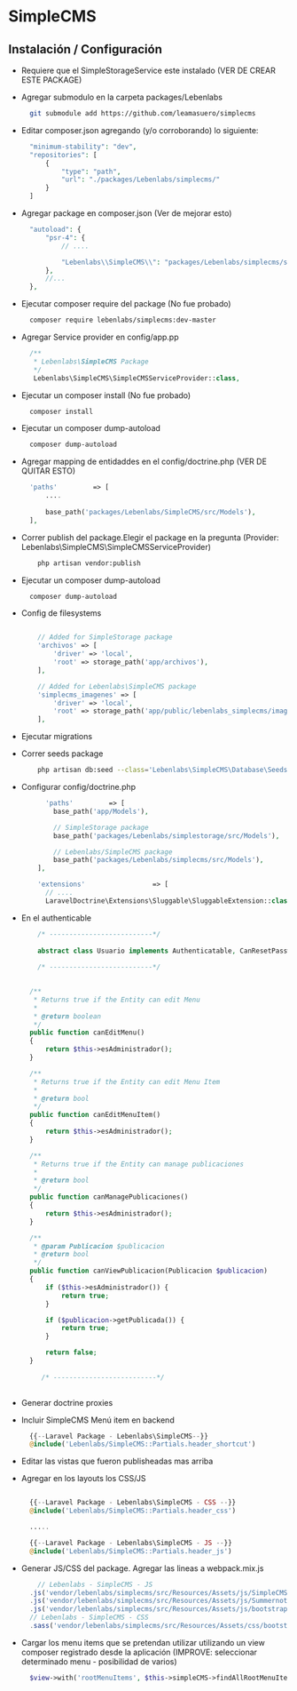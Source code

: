 # SimpleCMS

## Instalación / Configuración
* Requiere que el SimpleStorageService este instalado (VER DE CREAR ESTE PACKAGE)
* Agregar submodulo en la carpeta packages/Lebenlabs 
  ``` bash
    git submodule add https://github.com/leamasuero/simplecms  
  ``` 
* Editar composer.json agregando (y/o corroborando) lo siguiente:
  ``` php    
    "minimum-stability": "dev",
    "repositories": [
        {
            "type": "path",
            "url": "./packages/Lebenlabs/simplecms/"
        }
    ]
  ``` 
* Agregar package en composer.json (Ver de mejorar esto)
  ``` php    
    "autoload": {
        "psr-4": {
            // ....

            "Lebenlabs\\SimpleCMS\\": "packages/Lebenlabs/simplecms/src"
        },
        //...
    },
  ``` 
* Ejecutar composer require del package (No fue probado)
  ``` bash    
    composer require lebenlabs/simplecms:dev-master
  ``` 
* Agregar Service provider en config/app.pp
  ``` php   
    /**
     * Lebenlabs\SimpleCMS Package
     */
     Lebenlabs\SimpleCMS\SimpleCMSServiceProvider::class,
  ```         

* Ejecutar un composer install (No fue probado)
  ``` bash
    composer install
  ```       
* Ejecutar un composer dump-autoload
  ``` bash
    composer dump-autoload
  ```     
* Agregar mapping de entidaddes en el config/doctrine.php (VER DE QUITAR ESTO)
  ``` php
    'paths'         => [
        ....
    
        base_path('packages/Lebenlabs/SimpleCMS/src/Models'),
    ],
  ``` 
* Correr publish del package.Elegir el package en la pregunta (Provider: Lebenlabs\SimpleCMS\SimpleCMSServiceProvider)
  ``` bash
      php artisan vendor:publish
  ``` 
* Ejecutar un composer dump-autoload
  ``` bash
    composer dump-autoload
  ```         
* Config de filesystems
  ``` php  

      // Added for SimpleStorage package
      'archivos' => [
          'driver' => 'local',
          'root' => storage_path('app/archivos'),
      ],
  
      // Added for Lebenlabs\SimpleCMS package
      'simplecms_imagenes' => [
          'driver' => 'local',
          'root' => storage_path('app/public/lebenlabs_simplecms/imagenes/publicaciones'),
      ],
  ```   
* Ejecutar migrations
* Correr seeds package  
  ``` bash
      php artisan db:seed --class='Lebenlabs\SimpleCMS\Database\Seeds\PackageDatabaseSeeder'
  ``` 
* Configurar config/doctrine.php
  ``` php
        'paths'         => [
          base_path('app/Models'),

          // SimpleStorage package
          base_path('packages/Lebenlabs/simplestorage/src/Models'),

          // Lebenlabs/SimpleCMS package
          base_path('packages/Lebenlabs/simplecms/src/Models'),
      ],  
  
      'extensions'                 => [
        // ....
        LaravelDoctrine\Extensions\Sluggable\SluggableExtension::class,
  
  ``` 
* En el authenticable
  ``` php
      /* --------------------------*/
      
      abstract class Usuario implements Authenticatable, CanResetPassword, CanEditMenu, CanEditMenuItem, CanManagePublicaciones, CanViewPublicacion
      
      /* --------------------------*/
      

    /**
     * Returns true if the Entity can edit Menu
     *
     * @return boolean
     */
    public function canEditMenu()
    {
        return $this->esAdministrador();
    }

    /**
     * Returns true if the Entity can edit Menu Item
     *
     * @return bool
     */
    public function canEditMenuItem()
    {
        return $this->esAdministrador();
    }

    /**
     * Returns true if the Entity can manage publicaciones
     *
     * @return bool
     */
    public function canManagePublicaciones()
    {
        return $this->esAdministrador();
    }

    /**
     * @param Publicacion $publicacion
     * @return bool
     */
    public function canViewPublicacion(Publicacion $publicacion)
    {
        if ($this->esAdministrador()) {
            return true;
        }

        if ($publicacion->getPublicada()) {
            return true;
        }

        return false;
    }
    
       /* --------------------------*/      
      
  ``` 
  

* Generar doctrine proxies
* Incluir SimpleCMS Menú item en backend
  ``` php
    {{--Laravel Package - Lebenlabs\SimpleCMS--}}
    @include('Lebenlabs/SimpleCMS::Partials.header_shortcut')
  ```
* Editar las vistas que fueron publisheadas mas arriba 
* Agregar en los layouts los CSS/JS 
  ``` php

    {{--Laravel Package - Lebenlabs\SimpleCMS - CSS --}}
    @include('Lebenlabs/SimpleCMS::Partials.header_css')

    .....

    {{--Laravel Package - Lebenlabs\SimpleCMS - JS --}}
    @include('Lebenlabs/SimpleCMS::Partials.header_js')
  ```
* Generar JS/CSS del package. Agregar las lineas a webpack.mix.js
  ``` js
      // Lebenlabs - SimpleCMS - JS
    .js('vendor/lebenlabs/simplecms/src/Resources/Assets/js/SimpleCMS', 'public/js')
    .js('vendor/lebenlabs/simplecms/src/Resources/Assets/js/SummernoteHelper', 'public/js')
    .js('vendor/lebenlabs/simplecms/src/Resources/Assets/js/bootstrap-datetimepicker.min', 'public/js')
    // Lebenlabs - SimpleCMS - CSS
    .sass('vendor/lebenlabs/simplecms/src/Resources/Assets/css/bootstrap-datetimepicker.min', 'public/css')
  ```
* Cargar los menu items que se pretendan utilizar utilizando un view composer registrado desde la aplicación (IMPROVE: seleccionar determinado menu - posibilidad de varios)
  ``` php
    $view->with('rootMenuItems', $this->simpleCMS->findAllRootMenuItems());

  ``` 
